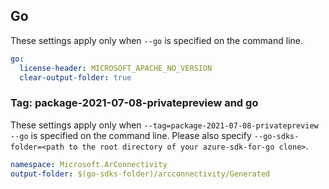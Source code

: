 ## Go

These settings apply only when `--go` is specified on the command line.

```yaml $(go)
go:
  license-header: MICROSOFT_APACHE_NO_VERSION
  clear-output-folder: true
```

### Tag: package-2021-07-08-privatepreview and go

These settings apply only when `--tag=package-2021-07-08-privatepreview --go` is specified on the command line.
Please also specify `--go-sdks-folder=<path to the root directory of your azure-sdk-for-go clone>`.

```yaml $(tag) == 'package-2021-07-08-privatepreview' && $(go)
namespace: Microsoft.ArConnectivity
output-folder: $(go-sdks-folder)/arcconnectivity/Generated
```
